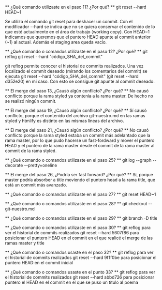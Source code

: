 ** ¿Qué comando utilizaste en el paso 11? ¿Por qué? **
git reset --hard HEAD~1

Se utiliza el comando git reset para deshacer un commit.
Con el modificador --hard se indica que no se quiera conservar el contenido de
lo que esté actualmente en el área de trabajo (working copy).
Con HEAD~1 indicamos que queremos que el puntero HEAD apunte al commit anterior
(~1) al actual.
Además el staging area queda vacío.

**  ¿Qué comando o comandos utilizaste en el paso 12? ¿Por qué? **
git reflog
git reset --hard "código_SHA_del_commit"

git reflog permite conocer el historial de commits realizados.
Una vez localizado el commit deseado (mirando los comentarios del commit) se
ejecuta git reset --hard "código_SHA_del_commit" (git reset --hard d352e20) en
mi caso. Con esto se consigue git apunte al commit deseado.

** El merge del paso 13, ¿Causó algún conflicto? ¿Por qué? **
No causó conflicto porque la rama styled ya contenía a la rama master.
De hecho no se realizó ningún commit.

** El merge del paso 19, ¿Causó algún conflicto? ¿Por qué? **
Sí causó conflicto, porque el contenido del archivo git-nuestro.md en las ramas
styled y htmlify es distinto en las mismas líneas del archivo.

** El merge del paso 21, ¿Causó algún conflicto? ¿Por qué? **
No causó conflicto porque la rama styled estaba un commit más
adelantado que la rama master, por lo que pudo hacerse un fast-fordward y
mover el puntero HEAD y el puntero de la rama master desde el commit de la
rama master al commit de la rama styled.

** ¿Qué comando o comandos utilizaste en el paso 25? **
git log --graph --decorate --pretty=oneline

** El merge del paso 26, ¿Podría ser fast forward? ¿Por qué? **
Sí, porque master podría absorber a title moviendo el puntero head a la rama
title, que está un commit más avanzado.

** ¿Qué comando o comandos utilizaste en el paso 27? **
git reset HEAD~1

** ¿Qué comando o comandos utilizaste en el paso 28? **
git checkout -- git-nuestro.md

** ¿Qué comando o comandos utilizaste en el paso 29? **
git branch -D title

** ¿Qué comando o comandos utilizaste en el paso 30? **
git reflog para ver el historial de commits realizados
git reset --hard 5607f86 para posicionar el puntero HEAD en el commit en el que
realicé el merge de las ramas master y title

** ¿Qué comando o comandos usaste en el paso 32? **
git reflog para ver el historial de commits realizados
git reset --hard 9f1f0be para posicionar el puntero HEAD en el commit inicial

** ¿Qué comando o comandos usaste en el punto 33? **
git reflog para ver el historial de commits realizados
git reset --hard abbd726  para posicionar puntero el HEAD en el commit en el
que se puso un título al poema
